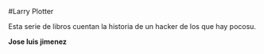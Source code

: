 
#Larry Plotter

Esta serie de libros cuentan la historia de un hacker de los que hay pocosu.

**Jose luis jimenez**

